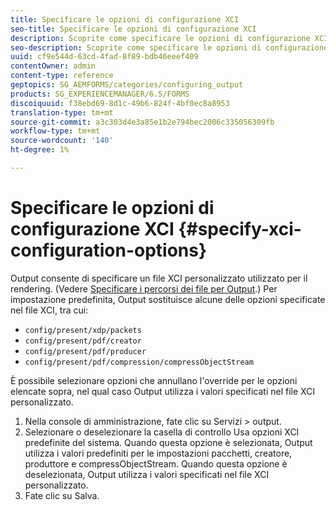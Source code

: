 ```yaml
---
title: Specificare le opzioni di configurazione XCI
seo-title: Specificare le opzioni di configurazione XCI
description: Scoprite come specificare le opzioni di configurazione XCI.
seo-description: Scoprite come specificare le opzioni di configurazione XCI.
uuid: cf9e544d-63cd-4fad-8f89-bdb46eeef409
contentOwner: admin
content-type: reference
geptopics: SG_AEMFORMS/categories/configuring_output
products: SG_EXPERIENCEMANAGER/6.5/FORMS
discoiquuid: f38ebd69-8d1c-49b6-824f-4bf0ec8a8953
translation-type: tm+mt
source-git-commit: a3c303d4e3a85e1b2e794bec2006c335056309fb
workflow-type: tm+mt
source-wordcount: '140'
ht-degree: 1%

---
```



# Specificare le opzioni di configurazione XCI {#specify-xci-configuration-options}

Output consente di specificare un file XCI personalizzato utilizzato per il rendering. (Vedere [Specificare i percorsi dei file per Output](/help/forms/using/admin-help/specify-file-locations-output.md#specify-file-locations-for-output).) Per impostazione predefinita, Output sostituisce alcune delle opzioni specificate nel file XCI, tra cui:

* `config/present/xdp/packets`
* `config/present/pdf/creator`
* `config/present/pdf/producer`
* `config/present/pdf/compression/compressObjectStream`

È possibile selezionare opzioni che annullano l&#39;override per le opzioni elencate sopra, nel qual caso Output utilizza i valori specificati nel file XCI personalizzato.

1. Nella console di amministrazione, fate clic su Servizi > output.
1. Selezionare o deselezionare la casella di controllo Usa opzioni XCI predefinite del sistema. Quando questa opzione è selezionata, Output utilizza i valori predefiniti per le impostazioni pacchetti, creatore, produttore e compressObjectStream. Quando questa opzione è deselezionata, Output utilizza i valori specificati nel file XCI personalizzato.
1. Fate clic su Salva.

